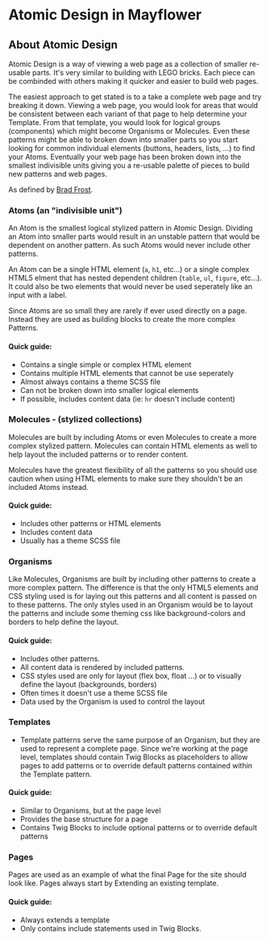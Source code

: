 # Atomic Design in Mayflower

## About Atomic Design
Atomic Design is a way of viewing a web page as a collection of smaller re-usable parts.  It's very similar to building with LEGO bricks.  Each piece can be combinded with others making it quicker and easier to build web pages.

The easiest approach to get stated is to a take a complete web page and try breaking it down.  Viewing a web page, you would look for areas that would be consistent between each variant of that page to help determine your Template.  From that template, you would look for  logical groups (components) which might become Organisms or Molecules.  Even these patterns might be able to broken down into smaller parts so you start looking for common individual elements (buttons, headers, lists, ...) to find your Atoms.  Eventually your web page has been broken down into the smallest indivisible units giving you a re-usable palette of pieces to build new patterns and web pages.

As defined by [Brad Frost](http://atomicdesign.bradfrost.com/chapter-2/).


### Atoms (an "indivisible unit")
An Atom is the smallest logical stylized pattern in Atomic Design.  Dividing an Atom into smaller parts would result in an unstable pattern that would be dependent on another pattern.  As such Atoms would never include other patterns.

An Atom can be a single HTML element (`a`, `h1`, etc...) or a single complex HTML5 elment that has nested dependent children (`table`, `ul`, `figure`, etc...).  It could also be two elements that would never be used seperately like an input with a label.

Since Atoms are so small they are rarely if ever used directly on a page.  Instead they are used as building blocks to create the more complex Patterns.

#### Quick guide:
* Contains a single simple or complex HTML element
* Contains multiple HTML elements that cannot be use seperately
* Almost always contains a theme SCSS file
* Can not be broken down into smaller logical elements
* If possible, includes content data (ie: `hr` doesn't include content)


### Molecules - (stylized collections)
Molecules are built by including Atoms or even Molecules to create a more complex stylized pattern.  Molecules can contain HTML elements as well to help layout the included patterns or to render content.

Molecules have the greatest flexibility of all the patterns so you should use caution when using HTML elements to make sure they shouldn't be an included Atoms instead.

#### Quick guide:
* Includes other patterns or HTML elements
* Includes content data
* Usually has a theme SCSS file
 

### Organisms
Like Molecules, Organisms are built by including other patterns to create a more complex pattern.  The difference is that the only HTML5 elements and CSS styling used is for laying out this patterns and all content is passed on to these patterns.  The only styles used in an Organism would be to layout the patterns and include some theming css like background-colors and borders to help define the layout.

#### Quick guide:
* Includes other patterns.
* All content data is rendered by included patterns.
* CSS styles used are only for layout (flex box, float ...) or to visually define the layout (backgrounds, borders)
* Often times it doesn't use a theme SCSS file
* Data used by the Organism is used to control the layout

### Templates
* Template patterns serve the same purpose of an Organism, but they are used to represent a complete page.  Since we're working at the page level, templates should contain Twig Blocks as placeholders to allow pages to add patterns or to override default patterns contained within the Template pattern.


#### Quick guide:
* Similar to Organisms, but at the page level
* Provides the base structure for a page
* Contains Twig Blocks to include optional patterns or to override default patterns

### Pages
Pages are used as an example of what the final Page for the site should look like.  Pages always start by Extending an existing template.

#### Quick guide:
* Always extends a template
* Only contains include statements used in Twig Blocks.